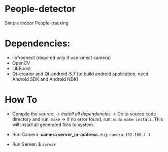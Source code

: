 # People-detector
Simple indoor People-tracking

# Dependencies:
- libfreenect (required only if use kinect camera)
- OpenCV
- LibBoost
- Qt-creator and Qt-android-5.7 (to build android application, need Android SDK and Android NDK) 

# How To
- Compile the source:
  -> *Install all dependencies*
  -> Go to source code directory and run: `make`
  -> if no error found, run: `sudo make install`. This will install all generated files to system.

- Run Camera:
  **camera server_ip-address**. e.g: `camera 192.168.1.1`

- Run Server:
  $ `server`
